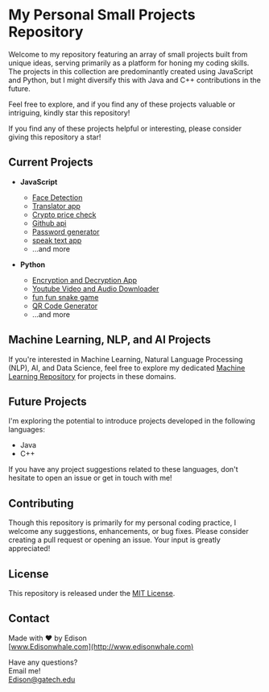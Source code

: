 # My Personal Small Projects Repository

Welcome to my repository featuring an array of small projects built from unique ideas, serving primarily as a platform for honing my coding skills. The projects in this collection are predominantly created using JavaScript and Python, but I might diversify this with Java and C++ contributions in the future.

Feel free to explore, and if you find any of these projects valuable or intriguing, kindly star this repository!

If you find any of these projects helpful or interesting, please consider giving this repository a star!

## Current Projects

- **JavaScript**
  - [Face Detection](https://github.com/EdisonWhale/Personal_Pratice_Small_Projects/tree/master/Javascript/Face%20Detection)
  - [Translator app](https://github.com/EdisonWhale/Personal_Pratice_Small_Projects/tree/master/Javascript/Translator)
  - [Crypto price check](https://github.com/EdisonWhale/Personal_Pratice_Small_Projects/tree/master/Javascript/crypto%20price%20check)
  - [Github api](https://github.com/EdisonWhale/Personal_Pratice_Small_Projects/tree/master/Javascript/github%20api)
  - [Password generator](https://github.com/EdisonWhale/Personal_Pratice_Small_Projects/tree/master/Javascript/password%20generator)
  - [speak text app](https://github.com/EdisonWhale/Personal_Pratice_Small_Projects/tree/master/Javascript/speak%20text%20app)
  - ...and more


- **Python**
  - [Encryption and Decryption App](https://github.com/EdisonWhale/Personal_Pratice_Small_Projects/tree/master/Python/Encryption%20and%20Decryption%20App)
  - [Youtube Video and Audio Downloader](https://github.com/EdisonWhale/Personal_Pratice_Small_Projects/tree/master/Python/Youtube%20Downloader)
  - [fun fun snake game](https://github.com/EdisonWhale/Personal_Pratice_Small_Projects/tree/master/Python)
  - [QR Code Generator](https://github.com/EdisonWhale/Personal_Pratice_Small_Projects/tree/master/Python/QR%20Cord%20Generator)
  - ...and more

## Machine Learning, NLP, and AI Projects

If you're interested in Machine Learning, Natural Language Processing (NLP), AI, and Data Science, feel free to explore my dedicated [Machine Learning Repository](https://github.com/EdisonWhale/MyPersonal_MachineLeaning_Project) for projects in these domains.


## Future Projects

I'm exploring the potential to introduce projects developed in the following languages:

- Java
- C++

If you have any project suggestions related to these languages, don't hesitate to open an issue or get in touch with me!

## Contributing

Though this repository is primarily for my personal coding practice, I welcome any suggestions, enhancements, or bug fixes. Please consider creating a pull request or opening an issue. Your input is greatly appreciated!

## License

This repository is released under the [MIT License](LICENSE).


## Contact

Made with ❤️ by Edison  
[www.Edisonwhale.com](http://www.edisonwhale.com)

Have any questions?  
Email me!  
Edison@gatech.edu
